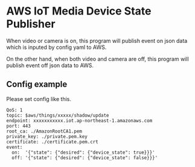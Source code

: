 # AWS IoT Media Device State Publisher

When video or camera is on,
this program will publish event on json data which is inputed by config yaml to AWS.

On the other hand, when both video and camera are off,
this program will publish event off json data to AWS.


## Config example

Please set config like this.

```
QoS: 1
topic: $aws/things/xxxxx/shadow/update
endpoint: xxxxxxxxxxx.iot.ap-northeast-1.amazonaws.com
port: 443
root_ca: ./AmazonRootCA1.pem
private_key: ./private.pem.key
certificate: ./certificate.pem.crt
event:
  on:  '{"state": {"desired": {"device_state": true}}}'
  off: '{"state": {"desired": {"device_state": false}}}'
```
